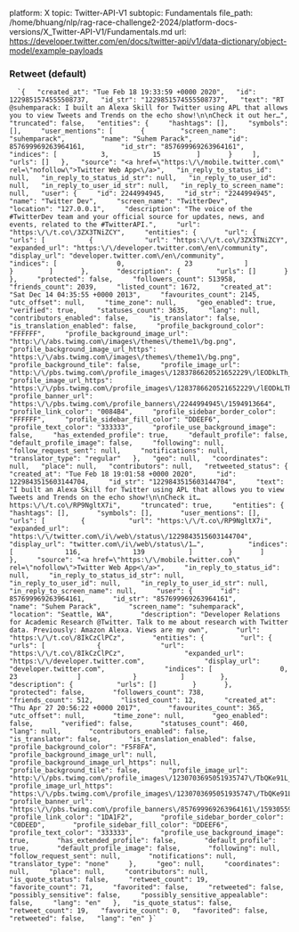 platform: X
topic: Twitter-API-V1
subtopic: Fundamentals
file_path: /home/bhuang/nlp/rag-race-challenge2-2024/platform-docs-versions/X_Twitter-API-V1/Fundamentals.md
url: https://developer.twitter.com/en/docs/twitter-api/v1/data-dictionary/object-model/example-payloads


### Retweet (default)

      `{   "created_at": "Tue Feb 18 19:33:59 +0000 2020",   "id": 1229851574555508737,   "id_str": "1229851574555508737",   "text": "RT @suhemparack: I built an Alexa Skill for Twitter using APL that allows you to view Tweets and Trends on the echo show!\n\nCheck it out her…",   "truncated": false,   "entities": {     "hashtags": [],     "symbols": [],     "user_mentions": [       {         "screen_name": "suhemparack",         "name": "Suhem Parack",         "id": 857699969263964161,         "id_str": "857699969263964161",         "indices": [           3,           15         ]       }     ],     "urls": []   },   "source": "<a href=\"https:\/\/mobile.twitter.com\" rel=\"nofollow\">Twitter Web App<\/a>",   "in_reply_to_status_id": null,   "in_reply_to_status_id_str": null,   "in_reply_to_user_id": null,   "in_reply_to_user_id_str": null,   "in_reply_to_screen_name": null,   "user": {     "id": 2244994945,     "id_str": "2244994945",     "name": "Twitter Dev",     "screen_name": "TwitterDev",     "location": "127.0.0.1",     "description": "The voice of the #TwitterDev team and your official source for updates, news, and events, related to the #TwitterAPI.",     "url": "https:\/\/t.co\/3ZX3TNiZCY",     "entities": {       "url": {         "urls": [           {             "url": "https:\/\/t.co\/3ZX3TNiZCY",             "expanded_url": "https:\/\/developer.twitter.com\/en\/community",             "display_url": "developer.twitter.com\/en\/community",             "indices": [               0,               23             ]           }         ]       },       "description": {         "urls": []       }     },     "protected": false,     "followers_count": 513958,     "friends_count": 2039,     "listed_count": 1672,     "created_at": "Sat Dec 14 04:35:55 +0000 2013",     "favourites_count": 2145,     "utc_offset": null,     "time_zone": null,     "geo_enabled": true,     "verified": true,     "statuses_count": 3635,     "lang": null,     "contributors_enabled": false,     "is_translator": false,     "is_translation_enabled": false,     "profile_background_color": "FFFFFF",     "profile_background_image_url": "http:\/\/abs.twimg.com\/images\/themes\/theme1\/bg.png",     "profile_background_image_url_https": "https:\/\/abs.twimg.com\/images\/themes\/theme1\/bg.png",     "profile_background_tile": false,     "profile_image_url": "http:\/\/pbs.twimg.com\/profile_images\/1283786620521652229\/lEODkLTh_normal.jpg",     "profile_image_url_https": "https:\/\/pbs.twimg.com\/profile_images\/1283786620521652229\/lEODkLTh_normal.jpg",     "profile_banner_url": "https:\/\/pbs.twimg.com\/profile_banners\/2244994945\/1594913664",     "profile_link_color": "0084B4",     "profile_sidebar_border_color": "FFFFFF",     "profile_sidebar_fill_color": "DDEEF6",     "profile_text_color": "333333",     "profile_use_background_image": false,     "has_extended_profile": true,     "default_profile": false,     "default_profile_image": false,     "following": null,     "follow_request_sent": null,     "notifications": null,     "translator_type": "regular"   },   "geo": null,   "coordinates": null,   "place": null,   "contributors": null,   "retweeted_status": {     "created_at": "Tue Feb 18 19:01:58 +0000 2020",     "id": 1229843515603144704,     "id_str": "1229843515603144704",     "text": "I built an Alexa Skill for Twitter using APL that allows you to view Tweets and Trends on the echo show!\n\nCheck it… https:\/\/t.co\/RP9NgltX7i",     "truncated": true,     "entities": {       "hashtags": [],       "symbols": [],       "user_mentions": [],       "urls": [         {           "url": "https:\/\/t.co\/RP9NgltX7i",           "expanded_url": "https:\/\/twitter.com\/i\/web\/status\/1229843515603144704",           "display_url": "twitter.com\/i\/web\/status\/1…",           "indices": [             116,             139           ]         }       ]     },     "source": "<a href=\"https:\/\/mobile.twitter.com\" rel=\"nofollow\">Twitter Web App<\/a>",     "in_reply_to_status_id": null,     "in_reply_to_status_id_str": null,     "in_reply_to_user_id": null,     "in_reply_to_user_id_str": null,     "in_reply_to_screen_name": null,     "user": {       "id": 857699969263964161,       "id_str": "857699969263964161",       "name": "Suhem Parack",       "screen_name": "suhemparack",       "location": "Seattle, WA",       "description": "Developer Relations for Academic Research @Twitter. Talk to me about research with Twitter data. Previously: Amazon Alexa. Views are my own",       "url": "https:\/\/t.co\/8IkCzClPCz",       "entities": {         "url": {           "urls": [             {               "url": "https:\/\/t.co\/8IkCzClPCz",               "expanded_url": "https:\/\/developer.twitter.com",               "display_url": "developer.twitter.com",               "indices": [                 0,                 23               ]             }           ]         },         "description": {           "urls": []         }       },       "protected": false,       "followers_count": 738,       "friends_count": 512,       "listed_count": 12,       "created_at": "Thu Apr 27 20:56:22 +0000 2017",       "favourites_count": 365,       "utc_offset": null,       "time_zone": null,       "geo_enabled": false,       "verified": false,       "statuses_count": 460,       "lang": null,       "contributors_enabled": false,       "is_translator": false,       "is_translation_enabled": false,       "profile_background_color": "F5F8FA",       "profile_background_image_url": null,       "profile_background_image_url_https": null,       "profile_background_tile": false,       "profile_image_url": "http:\/\/pbs.twimg.com\/profile_images\/1230703695051935747\/TbQKe91L_normal.jpg",       "profile_image_url_https": "https:\/\/pbs.twimg.com\/profile_images\/1230703695051935747\/TbQKe91L_normal.jpg",       "profile_banner_url": "https:\/\/pbs.twimg.com\/profile_banners\/857699969263964161\/1593055939",       "profile_link_color": "1DA1F2",       "profile_sidebar_border_color": "C0DEED",       "profile_sidebar_fill_color": "DDEEF6",       "profile_text_color": "333333",       "profile_use_background_image": true,       "has_extended_profile": false,       "default_profile": true,       "default_profile_image": false,       "following": null,       "follow_request_sent": null,       "notifications": null,       "translator_type": "none"     },     "geo": null,     "coordinates": null,     "place": null,     "contributors": null,     "is_quote_status": false,     "retweet_count": 19,     "favorite_count": 71,     "favorited": false,     "retweeted": false,     "possibly_sensitive": false,     "possibly_sensitive_appealable": false,     "lang": "en"   },   "is_quote_status": false,   "retweet_count": 19,   "favorite_count": 0,   "favorited": false,   "retweeted": false,   "lang": "en" }`